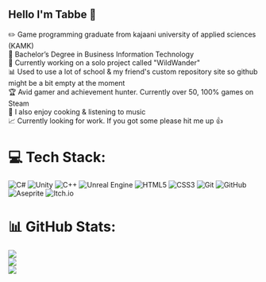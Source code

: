 ## Hello I'm Tabbe 👋

✏️  Game programming graduate from kajaani university of applied sciences (KAMK) <br>
📄  Bachelor’s Degree in Business Information Technology <br>
💾  Currently working on a solo project called "WildWander" <br>
📊  Used to use a lot of school & my friend's custom repository site so github might be a bit empty at the moment <br>
🏆  Avid gamer and achievement hunter. Currently over 50, 100% games on Steam <br>
🍕  I also enjoy cooking & listening to music <br>
📈  Currently looking for work. If you got some please hit me up 👍


# 💻 Tech Stack:
![C#](https://img.shields.io/badge/c%23-%23239120.svg?style=flat&logo=csharp&logoColor=white) ![Unity](https://img.shields.io/badge/unity-%23000000.svg?style=flat&logo=unity&logoColor=white) ![C++](https://img.shields.io/badge/c++-%2300599C.svg?style=flat&logo=c%2B%2B&logoColor=white) ![Unreal Engine](https://img.shields.io/badge/unrealengine-%23313131.svg?style=flat&logo=unrealengine&logoColor=white) ![HTML5](https://img.shields.io/badge/html5-%23E34F26.svg?style=flat&logo=html5&logoColor=white) ![CSS3](https://img.shields.io/badge/css3-%231572B6.svg?style=flat&logo=css3&logoColor=white) ![Git](https://img.shields.io/badge/git-%23F05033.svg?style=flat&logo=git&logoColor=white) ![GitHub](https://img.shields.io/badge/github-%23121011.svg?style=flat&logo=github&logoColor=white) ![Aseprite](https://img.shields.io/badge/Aseprite-FFFFFF?style=flat&logo=Aseprite&logoColor=#7D929E) ![Itch.io](https://img.shields.io/badge/Itch-%23FF0B34.svg?style=flat&logo=Itch.io&logoColor=white)

# 📊 GitHub Stats:
![](https://github-readme-stats.vercel.app/api?username=tabbebro&theme=dark&hide_border=true&include_all_commits=false&count_private=false)<br/>
![](https://nirzak-streak-stats.vercel.app/?user=tabbebro&theme=dark&hide_border=true)<br/>
![](https://github-readme-stats.vercel.app/api/top-langs/?username=tabbebro&theme=dark&hide_border=true&include_all_commits=false&count_private=false&layout=compact)
<!-- Proudly created with GPRM ( https://gprm.itsvg.in ) -->
